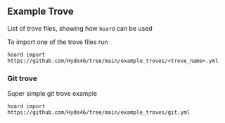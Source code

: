 ## Example Trove

List of trove files, showing how `hoard` can be used

To import one of the trove files run 
```
hoard import https://github.com/Hyde46/tree/main/example_troves/<trove_name>.yml
```

### Git trove
Super simple git trove example
```
hoard import https://github.com/Hyde46/tree/main/example_troves/git.yml
```
